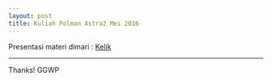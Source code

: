 ```yaml
---
layout: post
title: Kuliah Polman Astra2 Mei 2016
---
```


Presentasi materi dimari : <a href="http://tennosys.github.io/slide/protecting-vs-reversing-of-net-desktop-application">Kelik</a>
 
-----

Thanks!
GGWP
